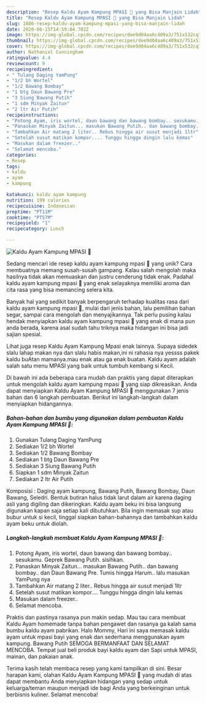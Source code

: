 ```yaml
---
description: "Resep Kaldu Ayam Kampung MPASI 🐓 yang Bisa Manjain Lidah"
title: "Resep Kaldu Ayam Kampung MPASI 🐓 yang Bisa Manjain Lidah"
slug: 1886-resep-kaldu-ayam-kampung-mpasi-yang-bisa-manjain-lidah
date: 2020-06-15T14:59:04.702Z
image: https://img-global.cpcdn.com/recipes/dee9d04aa6c409a3/751x532cq70/kaldu-ayam-kampung-mpasi-🐓-foto-resep-utama.jpg
thumbnail: https://img-global.cpcdn.com/recipes/dee9d04aa6c409a3/751x532cq70/kaldu-ayam-kampung-mpasi-🐓-foto-resep-utama.jpg
cover: https://img-global.cpcdn.com/recipes/dee9d04aa6c409a3/751x532cq70/kaldu-ayam-kampung-mpasi-🐓-foto-resep-utama.jpg
author: Nathaniel Cunningham
ratingvalue: 4.4
reviewcount: 9
recipeingredient:
- " Tulang Daging YamPung"
- "1/2 bh Wortel"
- "1/2 Bawang Bombay"
- "1 btg Daun Bawang Pre"
- "3 Siung Bawang Putih"
- "1 sdm Minyak Zaitun"
- "2 ltr Air Putih"
recipeinstructions:
- "Potong Ayam, iris wortel, daun bawang dan bawang bombay.. sesukamu. Geprek Bawang Putih. sisihkan."
- "Panaskan Minyak Zaitun... masukan Bawang Putih.. dan bawang bombay.. dan Daun Bawang Pre. Tumis hingga Harum.. lalu masukan YamPung nya"
- "Tambahkan Air matang 2 liter.. Rebus hingga air susut menjadi 1ltr"
- "Setelah susut matikan kompor.... Tunggu hingga dingin lalu kemas"
- "Masukan dalam freezer.."
- "Selamat mencoba."
categories:
- Resep
tags:
- kaldu
- ayam
- kampung

katakunci: kaldu ayam kampung 
nutrition: 199 calories
recipecuisine: Indonesian
preptime: "PT11M"
cooktime: "PT57M"
recipeyield: "1"
recipecategory: Lunch

---
```



![Kaldu Ayam Kampung MPASI 🐓](https://img-global.cpcdn.com/recipes/dee9d04aa6c409a3/751x532cq70/kaldu-ayam-kampung-mpasi-🐓-foto-resep-utama.jpg)

Sedang mencari ide resep kaldu ayam kampung mpasi 🐓 yang unik? Cara membuatnya memang susah-susah gampang. Kalau salah mengolah maka hasilnya tidak akan memuaskan dan justru cenderung tidak enak. Padahal kaldu ayam kampung mpasi 🐓 yang enak selayaknya memiliki aroma dan cita rasa yang bisa memancing selera kita.

Banyak hal yang sedikit banyak berpengaruh terhadap kualitas rasa dari kaldu ayam kampung mpasi 🐓, mulai dari jenis bahan, lalu pemilihan bahan segar, sampai cara mengolah dan menyajikannya. Tak perlu pusing kalau hendak menyiapkan kaldu ayam kampung mpasi 🐓 yang enak di mana pun anda berada, karena asal sudah tahu triknya maka hidangan ini bisa jadi sajian spesial.

Lihat juga resep Kaldu Ayam Kampung Mpasi enak lainnya. Supaya sidedek slalu lahap makan nya dan slalu habis makan,ini ni rahasia nya yessss pakek kaldu buAtan mamanya.mau enak atau ga enak buatan. Kaldu ayam adalah salah satu menu MPASI yang baik untuk tumbuh kembang si Kecil.


Di bawah ini ada beberapa cara mudah dan praktis yang dapat diterapkan untuk mengolah kaldu ayam kampung mpasi 🐓 yang siap dikreasikan. Anda dapat menyiapkan Kaldu Ayam Kampung MPASI 🐓 menggunakan 7 jenis bahan dan 6 langkah pembuatan. Berikut ini langkah-langkah dalam menyiapkan hidangannya.

<!--inarticleads1-->

##### Bahan-bahan dan bumbu yang digunakan dalam pembuatan Kaldu Ayam Kampung MPASI 🐓:

1. Gunakan  Tulang Daging YamPung
1. Sediakan 1/2 bh Wortel
1. Sediakan 1/2 Bawang Bombay
1. Sediakan 1 btg Daun Bawang Pre
1. Sediakan 3 Siung Bawang Putih
1. Siapkan 1 sdm Minyak Zaitun
1. Sediakan 2 ltr Air Putih


Komposisi : Daging ayam kampung, Bawang Putih, Bawang Bombay, Daun Bawang, Seledri. Bentuk butiran halus tidak larut dalam air karena daging asli yang digiling dan dikeringkan. Kaldu ayam beku ini bisa langsung digunakan kapan saja setiap kali dibutuhkan. Bila ingin memasak sup atau bubur untuk si kecil, tinggal siapkan bahan-bahannya dan tambahkan kaldu ayam beku untuk diolah. 

<!--inarticleads2-->

##### Langkah-langkah membuat Kaldu Ayam Kampung MPASI 🐓:

1. Potong Ayam, iris wortel, daun bawang dan bawang bombay.. sesukamu. Geprek Bawang Putih. sisihkan.
1. Panaskan Minyak Zaitun... masukan Bawang Putih.. dan bawang bombay.. dan Daun Bawang Pre. Tumis hingga Harum.. lalu masukan YamPung nya
1. Tambahkan Air matang 2 liter.. Rebus hingga air susut menjadi 1ltr
1. Setelah susut matikan kompor.... Tunggu hingga dingin lalu kemas
1. Masukan dalam freezer..
1. Selamat mencoba.


Praktis dan pastinya rasanya pun makin sedap. Mau tau cara membuat Kaldu Ayam homemade tanpa bahan pengawet dan rasanya ga kalah sama bumbu kaldu ayam pabrikan. Halo Mommy, Hari ini saya memasak kaldu ayam untuk mpasi bayi yang enak dan sederhana menggunakan ayam kampung. Bawang Putih SEMOGA BERMANFAAT DAN SELAMAT MENCOBA. Tempat jual beli produk bayi kaldu ayam dan Sapi untuk MPASI, mainan, dan pakaian anak. 

Terima kasih telah membaca resep yang kami tampilkan di sini. Besar harapan kami, olahan Kaldu Ayam Kampung MPASI 🐓 yang mudah di atas dapat membantu Anda menyiapkan hidangan yang sedap untuk keluarga/teman maupun menjadi ide bagi Anda yang berkeinginan untuk berbisnis kuliner. Selamat mencoba!
